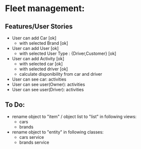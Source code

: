 # Fleet management:
## Features/User Stories
- User can add Car [ok]
    - with selected Brand [ok]
- User can add User [ok]
    - with selected User Type : {Driver,Customer} [ok]
- User can add Activity [ok]
    - with selected car [ok]
    - with selected driver [ok]
    - calculate disponibility from car and driver
- User can see car: activities
- User can see user(Owner): activities
- User can see user(Driver): activities
## To Do:
- rename object to "item" / object list to "list" in following views:
    - cars 
    - brands 
- rename object to "entity" in following classes:
    - cars service
    - brands service
